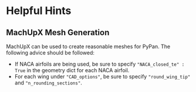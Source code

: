# Helpful Hints

## MachUpX Mesh Generation
MachUpX can be used to create reasonable meshes for PyPan. The following advice should be followed:

* If NACA airfoils are being used, be sure to specify ```"NACA_closed_te" : True``` in the geometry dict for each NACA airfoil.
* For each wing under ```"CAD_options"```, be sure to specify ```"round_wing_tip"``` and ```"n_rounding_sections"```.
